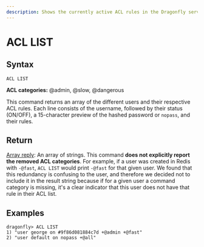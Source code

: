 ```yaml
---
description: Shows the currently active ACL rules in the Dragonfly server
---
```


# ACL LIST

## Syntax

    ACL LIST

**ACL categories:** @admin, @slow, @dangerous

This command returns an array of the different users and their respective ACL rules.
Each line consists of the username, followed by their status (ON/OFF), a 15-character preview of the hashed password or `nopass`, and their rules.

## Return

[Array reply](https://redis.io/docs/reference/protocol-spec#resp-arrays): An array of strings. This command **does not explicitly report the removed ACL categories**.
For example, if a user was created in Redis with `-@fast`, `ACL LIST` would print `-@fast` for that given user.
We found that this redundancy is confusing to the user, and therefore we decided not to include it in the result string
because if for a given user a command category is missing, it's a clear indicator that this user does not have that rule in their ACL list.

## Examples

```shell
dragonfly> ACL LIST
1) "user george on #9f86d081884c7d +@admin +@fast"
2) "user default on nopass +@all"
```
